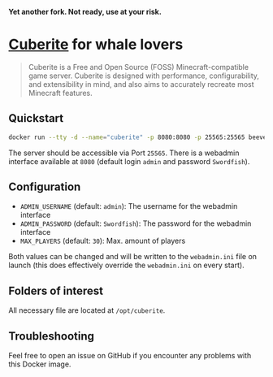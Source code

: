 **Yet another fork. Not ready, use at your risk.**

# [Cuberite](https://cuberite.org/) for whale lovers

> Cuberite is a Free and Open Source (FOSS) Minecraft-compatible game server. Cuberite is designed with performance, configurability, and extensibility in mind, and also aims to accurately recreate most Minecraft features.

## Quickstart
```bash
docker run --tty -d --name="cuberite" -p 8080:8080 -p 25565:25565 beevelop/cuberite
```

The server should be accessible via Port `25565`. There is a webadmin interface available at `8080` (default login `admin` and password `Swordfish`).

## Configuration
- `ADMIN_USERNAME` (default: `admin`): The username for the webadmin interface
- `ADMIN_PASSWORD` (default: `Swordfish`): The password for the webadmin interface
- `MAX_PLAYERS` (default: `30`): Max. amount of players

Both values can be changed and will be written to the `webadmin.ini` file on launch (this does effectively override the `webadmin.ini` on every start).

## Folders of interest
All necessary file are located at `/opt/cuberite`. 

## Troubleshooting
Feel free to open an issue on GitHub if you encounter any problems with this Docker image.
